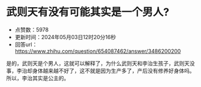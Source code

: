 # 武则天有没有可能其实是一个男人?
- 点赞数：5978
- 更新时间：2024年05月03日12时20分16秒
- 回答url：https://www.zhihu.com/question/654087462/answer/3486200200
<body>
 <p data-pid="IB2Hc76q">是的，武则天是个男人，这就可以解释了，为什么武则天和李治生孩子，武则天没事，李治却身体越来越不好了，这不就是因为生产多了，产后没有修养好身体吗。所以，李治其实是公主的。</p>
</body>